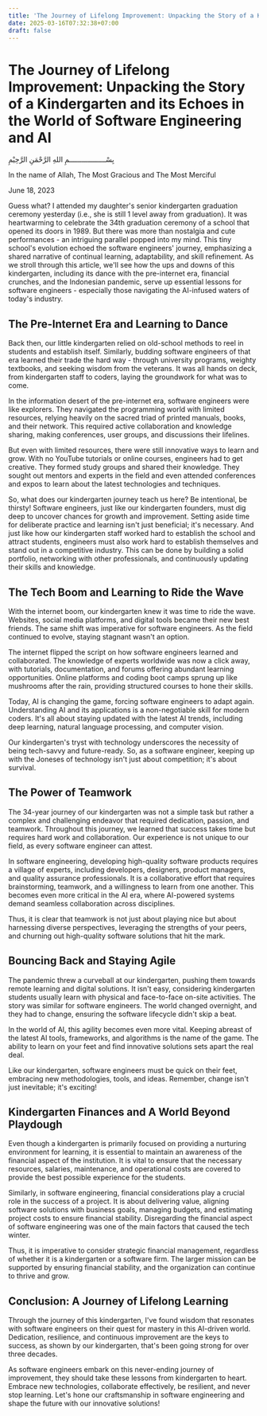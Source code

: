 ```yaml
---
title: 'The Journey of Lifelong Improvement: Unpacking the Story of a Kindergarten and its Echoes in the World of Software Engineering and AI'
date: 2025-03-16T07:32:38+07:00
draft: false
---
```


# The Journey of Lifelong Improvement: Unpacking the Story of a Kindergarten and its Echoes in the World of Software Engineering and AI

بِسْــــــــــــــــــمِ اللهِ الرَّحْمَنِ الرَّحِيْمِ

In the name of Allah, The Most Gracious and The Most Merciful

June 18, 2023

Guess what? I attended my daughter's senior kindergarten graduation ceremony yesterday (i.e., she is still 1 level away from graduation). It was heartwarming to celebrate the 34th graduation ceremony of a school that opened its doors in 1989. But there was more than nostalgia and cute performances - an intriguing parallel popped into my mind. This tiny school's evolution echoed the software engineers' journey, emphasizing a shared narrative of continual learning, adaptability, and skill refinement. As we stroll through this article, we'll see how the ups and downs of this kindergarten, including its dance with the pre-internet era, financial crunches, and the Indonesian pandemic, serve up essential lessons for software engineers - especially those navigating the AI-infused waters of today's industry.

## The Pre-Internet Era and Learning to Dance

Back then, our little kindergarten relied on old-school methods to reel in students and establish itself. Similarly, budding software engineers of that era learned their trade the hard way - through university programs, weighty textbooks, and seeking wisdom from the veterans. It was all hands on deck, from kindergarten staff to coders, laying the groundwork for what was to come.

In the information desert of the pre-internet era, software engineers were like explorers. They navigated the programming world with limited resources, relying heavily on the sacred triad of printed manuals, books, and their network. This required active collaboration and knowledge sharing, making conferences, user groups, and discussions their lifelines.

But even with limited resources, there were still innovative ways to learn and grow. With no YouTube tutorials or online courses, engineers had to get creative. They formed study groups and shared their knowledge. They sought out mentors and experts in the field and even attended conferences and expos to learn about the latest technologies and techniques.

So, what does our kindergarten journey teach us here? Be intentional, be thirsty! Software engineers, just like our kindergarten founders, must dig deep to uncover chances for growth and improvement. Setting aside time for deliberate practice and learning isn't just beneficial; it's necessary. And just like how our kindergarten staff worked hard to establish the school and attract students, engineers must also work hard to establish themselves and stand out in a competitive industry. This can be done by building a solid portfolio, networking with other professionals, and continuously updating their skills and knowledge.

## The Tech Boom and Learning to Ride the Wave

With the internet boom, our kindergarten knew it was time to ride the wave. Websites, social media platforms, and digital tools became their new best friends. The same shift was imperative for software engineers. As the field continued to evolve, staying stagnant wasn't an option.

The internet flipped the script on how software engineers learned and collaborated. The knowledge of experts worldwide was now a click away, with tutorials, documentation, and forums offering abundant learning opportunities. Online platforms and coding boot camps sprung up like mushrooms after the rain, providing structured courses to hone their skills.

Today, AI is changing the game, forcing software engineers to adapt again. Understanding AI and its applications is a non-negotiable skill for modern coders. It's all about staying updated with the latest AI trends, including deep learning, natural language processing, and computer vision.

Our kindergarten's tryst with technology underscores the necessity of being tech-savvy and future-ready. So, as a software engineer, keeping up with the Joneses of technology isn't just about competition; it's about survival.

## The Power of Teamwork

The 34-year journey of our kindergarten was not a simple task but rather a complex and challenging endeavor that required dedication, passion, and teamwork. Throughout this journey, we learned that success takes time but requires hard work and collaboration. Our experience is not unique to our field, as every software engineer can attest.

In software engineering, developing high-quality software products requires a village of experts, including developers, designers, product managers, and quality assurance professionals. It is a collaborative effort that requires brainstorming, teamwork, and a willingness to learn from one another. This becomes even more critical in the AI era, where AI-powered systems demand seamless collaboration across disciplines.

Thus, it is clear that teamwork is not just about playing nice but about harnessing diverse perspectives, leveraging the strengths of your peers, and churning out high-quality software solutions that hit the mark.

## Bouncing Back and Staying Agile

The pandemic threw a curveball at our kindergarten, pushing them towards remote learning and digital solutions. It isn't easy, considering kindergarten students usually learn with physical and face-to-face on-site activities. The story was similar for software engineers. The world changed overnight, and they had to change, ensuring the software lifecycle didn't skip a beat.

In the world of AI, this agility becomes even more vital. Keeping abreast of the latest AI tools, frameworks, and algorithms is the name of the game. The ability to learn on your feet and find innovative solutions sets apart the real deal.

Like our kindergarten, software engineers must be quick on their feet, embracing new methodologies, tools, and ideas. Remember, change isn't just inevitable; it's exciting!

## Kindergarten Finances and A World Beyond Playdough

Even though a kindergarten is primarily focused on providing a nurturing environment for learning, it is essential to maintain an awareness of the financial aspect of the institution. It is vital to ensure that the necessary resources, salaries, maintenance, and operational costs are covered to provide the best possible experience for the students.

Similarly, in software engineering, financial considerations play a crucial role in the success of a project. It is about delivering value, aligning software solutions with business goals, managing budgets, and estimating project costs to ensure financial stability. Disregarding the financial aspect of software engineering was one of the main factors that caused the tech winter.

Thus, it is imperative to consider strategic financial management, regardless of whether it is a kindergarten or a software firm. The larger mission can be supported by ensuring financial stability, and the organization can continue to thrive and grow.

## Conclusion: A Journey of Lifelong Learning

Through the journey of this kindergarten, I've found wisdom that resonates with software engineers on their quest for mastery in this AI-driven world. Dedication, resilience, and continuous improvement are the keys to success, as shown by our kindergarten, that's been going strong for over three decades.

As software engineers embark on this never-ending journey of improvement, they should take these lessons from kindergarten to heart. Embrace new technologies, collaborate effectively, be resilient, and never stop learning. Let's hone our craftsmanship in software engineering and shape the future with our innovative solutions!
